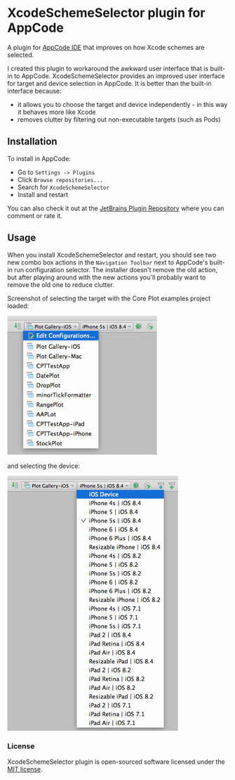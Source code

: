 # XcodeSchemeSelector plugin for AppCode
A plugin for [AppCode IDE](https://www.jetbrains.com/objc/) that improves on how Xcode schemes are selected.

I created this plugin to workaround the awkward user interface that is built-in to AppCode. XcodeSchemeSelector 
provides an improved user interface for target and device selection in AppCode. It is better than the built-in 
interface because:
* it allows you to choose the target and device independently - in this way it behaves more like Xcode
* removes clutter by filtering out non-executable targets (such as Pods)

## Installation

To install in AppCode:

* Go to `Settings -> Plugins`
* Click `Browse repositories...`
* Search for `XcodeSchemeSelector`
* Install and restart

You can also check it out at the [JetBrains Plugin Repository](https://plugins.jetbrains.com/plugin/7823) where you can 
comment or rate it.

## Usage

When you install XcodeSchemeSelector and restart, you should see two new combo box actions in the `Navigation Toolbar` 
next to AppCode's built-in run configuration selector. The installer doesn't remove the old action, but after playing
around with the new actions you'll probably want to remove the old one to reduce clutter. 

Screenshot of selecting the target with the Core Plot examples project loaded:

![Target Selection](https://github.com/mjbeauregard/appcode-scheme-selector/blob/gh-pages/screenshots/target-selection.png)

and selecting the device:

![Target Selection](https://github.com/mjbeauregard/appcode-scheme-selector/blob/gh-pages/screenshots/device-selection.png)

### License

XcodeSchemeSelector plugin is open-sourced software licensed under the [MIT license](http://opensource.org/licenses/MIT).

